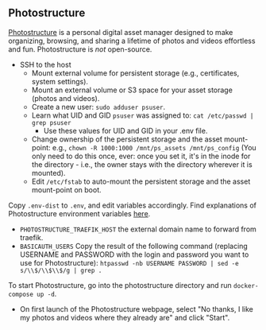 ## Photostructure

[Photostructure](https://photostructure.com/server/photostructure-for-servers/)
is a personal digital asset manager designed to make organizing, browsing,
and sharing a lifetime of photos and videos effortless and fun.
Photostructure is *not* open-source.

- SSH to the host
  - Mount external volume for persistent storage (e.g.,
certificates, system settings).
  - Mount an external volume or S3 space for your asset
storage (photos and videos).
  - Create a new user: `sudo adduser psuser`.
  - Learn what UID and GID `psuser` was assigned to: `cat /etc/passwd | grep psuser`
    - Use these values for UID and GID in your .env file.
  - Change ownership of the persistent storage and the asset mount-point:
e.g., `chown -R 1000:1000 /mnt/ps_assets /mnt/ps_config` (You only need to do this once, ever:
once you set it, it's in the inode for the directory - i.e., the owner stays
with the directory wherever it is mounted).
  - Edit `/etc/fstab` to auto-mount the persistent storage and the asset mount-point on boot.

Copy `.env-dist` to `.env`, and edit variables accordingly. Find explanations
of Photostructure environment variables [here](https://github.com/photostructure/photostructure-for-servers/blob/main/defaults.env).

 * `PHOTOSTRUCTURE_TRAEFIK_HOST` the external domain name to forward from traefik.
 * `BASICAUTH_USERS` Copy the result of the following command (replacing USERNAME and PASSWORD with the login and
password you want to use for Photostructure): `htpasswd -nb USERNAME PASSWORD | sed -e s/\\$/\\$\\$/g | grep .`

To start Photostructure, go into the photostructure directory and run `docker-compose up -d`. 

- On first launch of the Photostructure webpage, select "No thanks, I like my photos and videos where they already are" and click "Start".